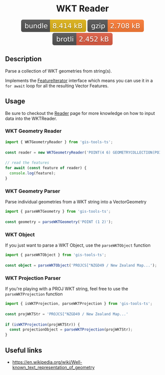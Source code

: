 <h1 style="text-align: center;">
  <div align="center">WKT Reader</div>
</h1>

<p align="center">
  <img src="../../assets/badges/wkt-file.svg" alt="wkt-file-ts">
  <img src="../../assets/badges/wkt-gzip.svg" alt="wkt-gzip-ts">
  <img src="../../assets/badges/wkt-brotli.svg" alt="wkt-brotli-ts">
</p>

## Description

Parse a collection of WKT geometries from string(s).

Implements the [FeatureIterator](https://open-s2.github.io/gis-tools/interfaces/index.FeatureIterator.html) interface which means you can use it in a `for await` loop for all the resulting Vector Features.

## Usage

Be sure to checkout the [Reader](reader.md) page for more knowledge on how to input data into the WKTReader.

### WKT Geometry Reader

```ts
import { WKTGeometryReader } from 'gis-tools-ts';

const reader = new WKTGeometryReader('POINT(4 6) GEOMETRYCOLLECTION(POINT(1 2), LINESTRING(3 4,5 6))');

// read the features
for await (const feature of reader) {
  console.log(feature);
}
```

### WKT Geometry Parser

Parse individual geometries from a WKT string into a VectorGeometry

```ts
import { parseWKTGeometry } from 'gis-tools-ts';

const geometry = parseWKTGeometry('POINT (1 2)');
```

### WKT Object

If you just want to parse a WKT Object, use the `parseWKTObject` function

```ts
import { parseWKTObject } from 'gis-tools-ts';

const object = parseWKTObject('PROJCS["NZGD49 / New Zealand Map...');
```

### WKT Projection Parser

If you're playing with a PROJ WKT string, feel free to use the `parseWKTProjection` function

```ts
import { isWKTProjection, parseWKTProjection } from 'gis-tools-ts';

const projWKTStr = 'PROJCS["NZGD49 / New Zealand Map...'

if (isWKTProjection(projWKTStr)) {
  const projectionObject = parseWKTProjection(projWKTStr);
}
```

## Useful links

- <https://en.wikipedia.org/wiki/Well-known_text_representation_of_geometry>
